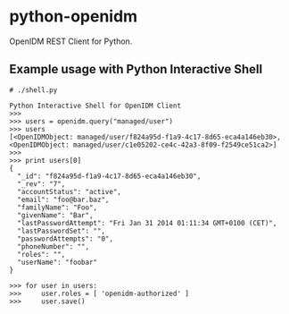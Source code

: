 python-openidm
==============

OpenIDM REST Client for Python.

Example usage with Python Interactive Shell
-------------------------------------------

```
# ./shell.py

Python Interactive Shell for OpenIDM Client
>>>
>>> users = openidm.query("managed/user")
>>> users
[<OpenIDMObject: managed/user/f824a95d-f1a9-4c17-8d65-eca4a146eb30>, <OpenIDMObject: managed/user/c1e05202-ce4c-42a3-8f09-f2549ce51ca2>]
>>>
>>> print users[0]
{
  "_id": "f824a95d-f1a9-4c17-8d65-eca4a146eb30",
  "_rev": "7",
  "accountStatus": "active",
  "email": "foo@bar.baz",
  "familyName": "Foo",
  "givenName": "Bar",
  "lastPasswordAttempt": "Fri Jan 31 2014 01:11:34 GMT+0100 (CET)",
  "lastPasswordSet": "",
  "passwordAttempts": "0",
  "phoneNumber": "",
  "roles": "",
  "userName": "foobar"
}

>>> for user in users:
>>>     user.roles = [ 'openidm-authorized' ]
>>>     user.save()
```
